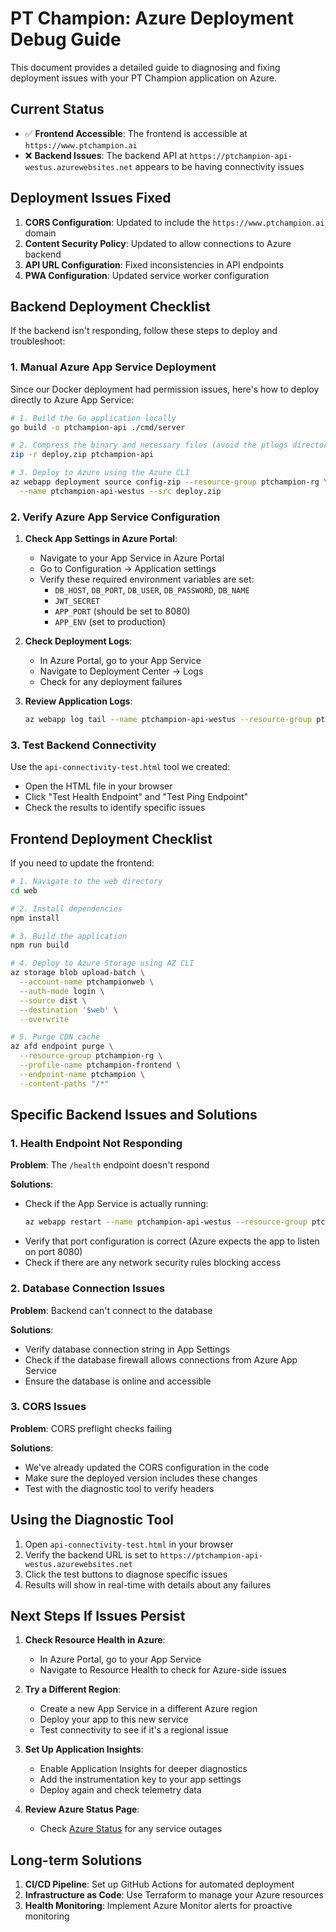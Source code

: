 # PT Champion: Azure Deployment Debug Guide

This document provides a detailed guide to diagnosing and fixing deployment issues with your PT Champion application on Azure.

## Current Status

- ✅ **Frontend Accessible**: The frontend is accessible at `https://www.ptchampion.ai`
- ❌ **Backend Issues**: The backend API at `https://ptchampion-api-westus.azurewebsites.net` appears to be having connectivity issues

## Deployment Issues Fixed

1. **CORS Configuration**: Updated to include the `https://www.ptchampion.ai` domain
2. **Content Security Policy**: Updated to allow connections to Azure backend
3. **API URL Configuration**: Fixed inconsistencies in API endpoints
4. **PWA Configuration**: Updated service worker configuration

## Backend Deployment Checklist

If the backend isn't responding, follow these steps to deploy and troubleshoot:

### 1. Manual Azure App Service Deployment

Since our Docker deployment had permission issues, here's how to deploy directly to Azure App Service:

```bash
# 1. Build the Go application locally
go build -o ptchampion-api ./cmd/server

# 2. Compress the binary and necessary files (avoid the ptlogs directory)
zip -r deploy.zip ptchampion-api

# 3. Deploy to Azure using the Azure CLI
az webapp deployment source config-zip --resource-group ptchampion-rg \
  --name ptchampion-api-westus --src deploy.zip
```

### 2. Verify Azure App Service Configuration

1. **Check App Settings in Azure Portal**:
   - Navigate to your App Service in Azure Portal
   - Go to Configuration → Application settings
   - Verify these required environment variables are set:
     - `DB_HOST`, `DB_PORT`, `DB_USER`, `DB_PASSWORD`, `DB_NAME`
     - `JWT_SECRET`
     - `APP_PORT` (should be set to 8080)
     - `APP_ENV` (set to production)

2. **Check Deployment Logs**:
   - In Azure Portal, go to your App Service
   - Navigate to Deployment Center → Logs
   - Check for any deployment failures

3. **Review Application Logs**:
   ```bash
   az webapp log tail --name ptchampion-api-westus --resource-group ptchampion-rg
   ```

### 3. Test Backend Connectivity

Use the `api-connectivity-test.html` tool we created:
   - Open the HTML file in your browser
   - Click "Test Health Endpoint" and "Test Ping Endpoint" 
   - Check the results to identify specific issues

## Frontend Deployment Checklist

If you need to update the frontend:

```bash
# 1. Navigate to the web directory
cd web

# 2. Install dependencies
npm install

# 3. Build the application
npm run build

# 4. Deploy to Azure Storage using AZ CLI
az storage blob upload-batch \
  --account-name ptchampionweb \
  --auth-mode login \
  --source dist \
  --destination '$web' \
  --overwrite

# 5. Purge CDN cache
az afd endpoint purge \
  --resource-group ptchampion-rg \
  --profile-name ptchampion-frontend \
  --endpoint-name ptchampion \
  --content-paths "/*"
```

## Specific Backend Issues and Solutions

### 1. Health Endpoint Not Responding

**Problem**: The `/health` endpoint doesn't respond

**Solutions**:
- Check if the App Service is actually running:
  ```bash
  az webapp restart --name ptchampion-api-westus --resource-group ptchampion-rg
  ```
- Verify that port configuration is correct (Azure expects the app to listen on port 8080)
- Check if there are any network security rules blocking access

### 2. Database Connection Issues

**Problem**: Backend can't connect to the database

**Solutions**:
- Verify database connection string in App Settings
- Check if the database firewall allows connections from Azure App Service
- Ensure the database is online and accessible

### 3. CORS Issues

**Problem**: CORS preflight checks failing

**Solutions**:
- We've already updated the CORS configuration in the code
- Make sure the deployed version includes these changes
- Test with the diagnostic tool to verify headers

## Using the Diagnostic Tool

1. Open `api-connectivity-test.html` in your browser
2. Verify the backend URL is set to `https://ptchampion-api-westus.azurewebsites.net`
3. Click the test buttons to diagnose specific issues
4. Results will show in real-time with details about any failures

## Next Steps If Issues Persist

1. **Check Resource Health in Azure**:
   - In Azure Portal, go to your App Service
   - Navigate to Resource Health to check for Azure-side issues

2. **Try a Different Region**:
   - Create a new App Service in a different Azure region
   - Deploy your app to this new service
   - Test connectivity to see if it's a regional issue

3. **Set Up Application Insights**:
   - Enable Application Insights for deeper diagnostics
   - Add the instrumentation key to your app settings
   - Deploy again and check telemetry data

4. **Review Azure Status Page**:
   - Check [Azure Status](https://status.azure.com) for any service outages

## Long-term Solutions

1. **CI/CD Pipeline**: Set up GitHub Actions for automated deployment
2. **Infrastructure as Code**: Use Terraform to manage your Azure resources
3. **Health Monitoring**: Implement Azure Monitor alerts for proactive monitoring

